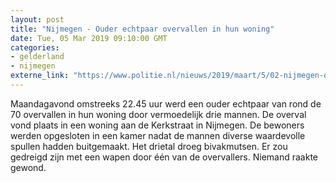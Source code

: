 ```yaml
---
layout: post
title: "Nijmegen - Ouder echtpaar overvallen in hun woning"
date: Tue, 05 Mar 2019 09:10:00 GMT
categories: 
- gelderland 
- nijmegen 
externe_link: "https://www.politie.nl/nieuws/2019/maart/5/02-nijmegen-ouder-echtpaar-overvallen-in-hun-woning.html"
---
```


Maandagavond omstreeks 22.45 uur werd een ouder echtpaar van rond de 70 overvallen in hun woning door vermoedelijk drie mannen. De overval vond plaats in een woning aan de Kerkstraat in Nijmegen. De bewoners werden opgesloten in een kamer nadat de mannen diverse waardevolle spullen hadden buitgemaakt. Het drietal droeg bivakmutsen. Er zou gedreigd zijn met een wapen door één van de overvallers. Niemand raakte gewond.
